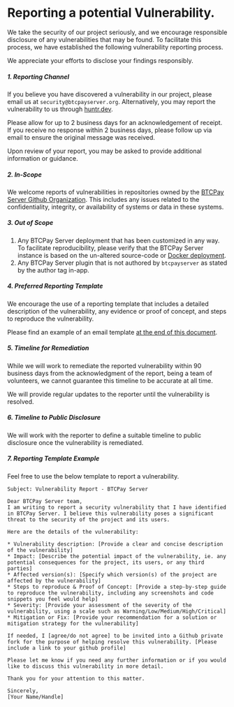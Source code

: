 # Reporting a potential Vulnerability.
<!-- Short intro. -->
We take the security of our project seriously, and we encourage responsible disclosure of any vulnerabilities that may be found. To facilitate this process, we have established the following vulnerability reporting process. 

We appreciate your efforts to disclose your findings responsibly.

##### 1. Reporting Channel
If you believe you have discovered a vulnerability in our project, please email us at `security@btcpayserver.org`. Alternatively, you may report the vulnerability to us through [huntr.dev](https://huntr.dev/repos/btcpayserver/btcpayserver/).

Please allow for up to 2 business days for an acknowledgement of receipt. If you receive no response within 2 business days, please follow up via email to ensure the original message was received.

Upon review of your report, you may be asked to provide additional information or guidance.

<!--TODO: If available, add link to PGP key used to read security report emails.-->

##### 2. In-Scope
<!-- What's in scope? Any repo in our org for example. -->
We welcome reports of vulnerabilities in repositories owned by the [BTCPay Server Github Organization](https://github.com/btcpayserver). This includes any issues related to the confidentiality, integrity, or availability of systems or data in these systems.

##### 3. Out of Scope
<!-- What's out of scope? Thinking here about custom deployments, plugins that are not created by BTCPay (this includes kukks plugins that should be reported to him directly). -->
1. Any BTCPay Server deployment that has been customized in any way. To facilitate reproducibility, please verify that the BTCPay Server instance is based on the un-altered source-code or [Docker deployment](https://docs.btcpayserver.org/Docker/).
2. Any BTCPay Server plugin that is not authored by `btcpayserver` as stated by the author tag in-app.

##### 4. Preferred Reporting Template
<!-- Template example to guide reporter into including specific info that we'd appreciate be included in the report. -->
We encourage the use of a reporting template that includes a detailed description of the vulnerability, any evidence or proof of concept, and steps to reproduce the vulnerability.

Please find an example of an email template [at the end of this document](#7-reporting-template-example).

##### 5. Timeline for Remediation
<!-- Tentative 90 business day timeline for resolution. This is a typical industry standard, but have included wording to include the fact that we're a team of volonteers, and that we cannot guarantee it. -->
While we will work to remediate the reported vulnerability within 90 business days from the acknowledgment of the report, being a team of volunteers, we cannot guarantee this timeline to be accurate at all time.

We will provide regular updates to the reporter until the vulnerability is resolved.

##### 6. Timeline to Public Disclosure
<!-- No tentaive timeline, given it can differ based on multiple criterias, but we have to take into account the fact that a public disclosure of a full year is too much. Security by obscurity is rarely beneficial, especially for the uninformed end-users. -->
We will work with the reporter to define a suitable timeline to public disclosure once the vulnerability is remediated.

<!-- 
##### 7. More information
For more information on our complete vulnerability response process, please see our [documentation]()
-->

##### 7. Reporting Template Example
<!-- Simple template for users to take as example for vulnerability reporting. Contains the basic minimum information that we need to assess promptly a report. -->

Feel free to use the below template to report a vulnerability.

```
Subject: Vulnerability Report - BTCPay Server

Dear BTCPay Server team,
I am writing to report a security vulnerability that I have identified in BTCPay Server. I believe this vulnerability poses a significant threat to the security of the project and its users.

Here are the details of the vulnerability:

* Vulnerability description: [Provide a clear and concise description of the vulnerability]
* Impact: [Describe the potential impact of the vulnerability, ie. any potential consequences for the project, its users, or any third parties]
* Affected version(s): [Specify which version(s) of the project are affected by the vulnerability]
* Steps to reproduce & Proof of Concept: [Provide a step-by-step guide to reproduce the vulnerability, including any screenshots and code snippets you feel would help]
* Severity: [Provide your assessment of the severity of the vulnerability, using a scale such as Warning/Low/Medium/High/Critical]
* Mitigation or Fix: [Provide your recommendation for a solution or mitigation strategy for the vulnerability]

If needed, I [agree/do not agree] to be invited into a Github private fork for the purpose of helping resolve this vulnerability. [Please include a link to your github profile]

Please let me know if you need any further information or if you would like to discuss this vulnerability in more detail.

Thank you for your attention to this matter.

Sincerely,
[Your Name/Handle]

```